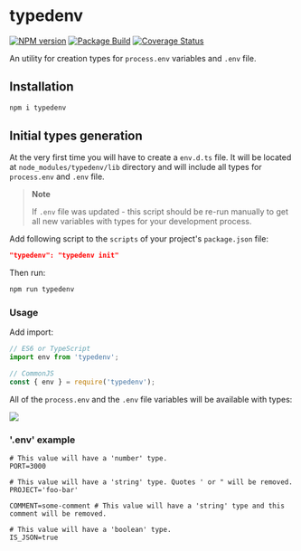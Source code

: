 # typedenv

[![NPM version][npm-img]][npm-url]
[![Package Build][build-img]][build-url]
[![Coverage Status][coverage-img]][coverage-url]

An utility for creation types for `process.env` variables and `.env` file.

## Installation

```bash
npm i typedenv
```

## Initial types generation

At the very first time you will have to create a `env.d.ts` file.
It will be located at `node_modules/typedenv/lib` directory
and will include all types for `process.env` and `.env` file.

> **Note**
>
> If `.env` file was updated - this script should be re-run manually
> to get all new variables with types for your development process.

Add following script to the `scripts` of your project's `package.json` file:

```json
"typedenv": "typedenv init"
```

Then run:

```bash
npm run typedenv
```

### Usage

Add import:

```ts
// ES6 or TypeScript
import env from 'typedenv';

// CommonJS
const { env } = require('typedenv');
```

All of the `process.env` and the `.env` file variables will be available with types:

<img src="https://github.com/andr-ii/typedenv/blob/master/assets/typedenv.png?raw=true"/>

### '.env' example

```env
# This value will have a 'number' type.
PORT=3000

# This value will have a 'string' type. Quotes ' or " will be removed.
PROJECT='foo-bar'

COMMENT=some-comment # This value will have a 'string' type and this comment will be removed.

# This value will have a 'boolean' type.
IS_JSON=true
```

[npm-img]: https://img.shields.io/npm/v/typedenv.svg
[npm-url]: https://www.npmjs.com/package/typedenv
[build-img]: https://github.com/andr-ii/typedenv/actions/workflows/build.yml/badge.svg
[build-url]: https://github.com/andr-ii/typedenv/actions/workflows/build.yml
[coverage-img]: https://coveralls.io/repos/github/andr-ii/typedenv/badge.svg?branch=master
[coverage-url]: https://coveralls.io/github/andr-ii/typedenv?branch=master
